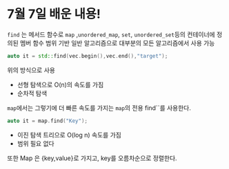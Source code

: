 # 7월 7일 배운 내용!

``find`` 는 메서드 함수로 ``map`` ,``unordered_map``, ``set``, ``unordered_set``등의 컨테이너에 정의된 멤버 함수
범위 기반 일반 알고리즘으로 대부분의 모든 알고리즘에서 사용 가능

```c++
auto it = std::find(vec.begin(),vec.end(),"target");
```
위의 방식으로 사용

- 선형 탐색으로 O(n)의 속도를 가짐 
- 순차적 탐색 

``map``에서는 그렇기에 더 빠른 속도를 가지는 ``map``의 전용 find``를 사용한다. 
```c++
auto it = map.find("Key");
```
- 이진 탐색 트리으로 O(log n) 속도를 가짐
- 범위 필요 없다 

또한 Map 은 {key,value}로 가지고, key를 오름차순으로 정렬한다.
